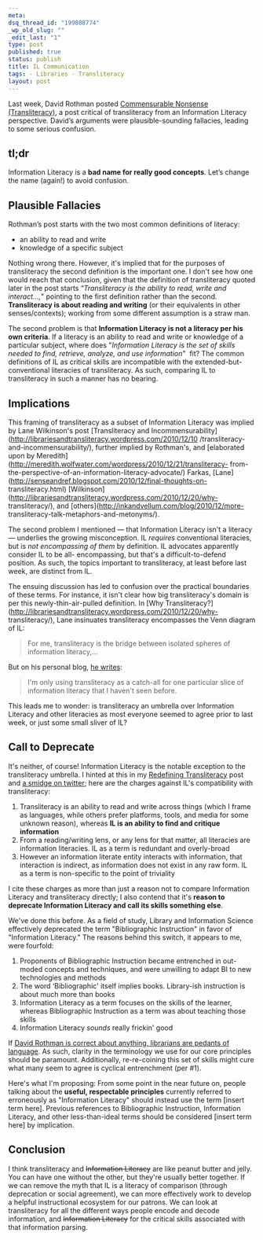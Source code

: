 ```yaml
--- 
meta: 
dsq_thread_id: "199808774" 
_wp_old_slug: "" 
_edit_last: "1" 
type: post 
published: true 
status: publish 
title: IL Communication 
tags: - Libraries - Transliteracy 
layout: post 
--- 
```


Last week, David Rothman posted [Commensurable Nonsense (Transliteracy)](http://davidrothman.net/2010/12/19/commensurable-nonsense-transliteracy/), a post critical of transliteracy from an Information Literacy perspective. David’s arguments were plausible-sounding fallacies, leading to some serious confusion. 

## tl;dr

Information Literacy is a **bad name for really good concepts**. Let’s change the name (again!) to avoid confusion.

## Plausible Fallacies

Rothman’s post starts with the two most common definitions of literacy:

  * an ability to read and write
  * knowledge of a specific subject

Nothing wrong there. However, it's implied that for the purposes of transliteracy the second definition is the important one. I don't see how one would reach that conclusion, given that the definition of transliteracy quoted later in the post starts “_Transliteracy is the ability to read, write and interact...,_" pointing to the first definition rather than the second. **Transliteracy is about reading and writing** (or their equivalents in other senses/contexts); working from some different assumption is a straw man.

The second problem is that **Information Literacy is not a literacy per his own criteria**. If a literacy is an ability to read and write or knowledge of a particular subject, where does "_Information Literacy is the set of skills needed to find, retrieve, analyze, and use information_"  fit? The common definitions of IL as critical skills are incompatible with the extended-but- conventional literacies of transliteracy. As such, comparing IL to transliteracy in such a manner has no bearing.

## Implications

This framing of transliteracy as a subset of Information Literacy was implied by Lane Wilkinson's post [Transliteracy and Incommensurability](http://librariesandtransliteracy.wordpress.com/2010/12/10 /transliteracy-and-incommensurability/), further implied by Rothman's, and [elaborated upon by Meredith](http://meredith.wolfwater.com/wordpress/2010/12/21/transliteracy- from-the-perspective-of-an-information-literacy-advocate/) Farkas, [Lane](http://senseandref.blogspot.com/2010/12/final-thoughts-on- transliteracy.html) [Wilkinson](http://librariesandtransliteracy.wordpress.com/2010/12/20/why- transliteracy/), and [others](http://inkandvellum.com/blog/2010/12/more- transliteracy-talk-metaphors-and-metonyms/).

The second problem I mentioned — that Information Literacy isn't a literacy — underlies the growing misconception. IL _requires_ conventional literacies, but is _not encompassing of them_ by definition. IL advocates apparently consider IL to be all- encompassing, but that's a difficult-to-defend position. As such, the topics important to transliteracy, at least before last week, are distinct from IL.

The ensuing discussion has led to confusion over the practical boundaries of these terms. For instance, it isn't clear how big transliteracy's domain is per this newly-thin-air-pulled definition. In [Why Transliteracy?](http://librariesandtransliteracy.wordpress.com/2010/12/20/why- transliteracy/), Lane insinuates transliteracy encompasses the Venn diagram of IL:

> For me, transliteracy is the bridge between isolated spheres of information literacy,…

But on his personal blog, [he writes](http://senseandref.blogspot.com/2010/12/final-thoughts-on-transliteracy.html):

> I'm only using transliteracy as a catch-all for one particular slice of information literacy that I haven't seen before.

This leads me to wonder: is transliteracy an umbrella over Information Literacy and other literacies as most everyone seemed to agree prior to last week, or just some small sliver of IL?

## Call to Deprecate

It's neither, of course! Information Literacy is the notable exception to the transliteracy umbrella. I hinted at this in my [Redefining Transliteracy](/2010/11/12/redefining-transliteracy/) post and [a smidge on twitter](http://twitter.com/ao5357/status/17012153634525184); here are the charges against IL's compatibility with transliteracy:

  1. Transliteracy is an ability to read and write across things (which I frame as languages, while others prefer platforms, tools, and media for some unknown reason), whereas **IL is an ability to find and critique information**
  2. From a reading/writing lens, or any lens for that matter, all literacies are information literacies. IL as a term is redundant and overly-broad
  3. However an information literate entity interacts with information, that interaction is indirect, as information does not exist in any raw form. IL as a term is non-specific to the point of triviality

I cite these charges as more than just a reason not to compare Information Literacy and transliteracy directly; I also contend that it's **reason to deprecate Information Literacy and call its skills something else**.

We've done this before. As a field of study, Library and Information Science effectively deprecated the term "Bibliographic Instruction" in favor of "Information Literacy." The reasons behind this switch, it appears to me, were fourfold:

  1. Proponents of Bibliographic Instruction became entrenched in out-moded concepts and techniques, and were unwilling to adapt BI to new technologies and methods
  2. The word ‘Bibliographic' itself implies books. Library-ish instruction is about much more than books
  3. Information Literacy as a term focuses on the skills of the learner, whereas Bibliographic Instruction as a term was about teaching those skills
  4. Information Literacy _sounds_ really frickin' good

If [David Rothman is correct about anything, librarians are pedants of language](http://davidrothman.net/2010/12/22/pedantic-liquor-for-librarians/). As such, clarity in the terminology we use for our core principles should be paramount. Additionally, re-re-coining this set of skills might cure what many seem to agree is cyclical entrenchment (per #1).

Here's what I'm proposing: From some point in the near future on, people talking about the **useful, respectable principles** currently referred to erroneously as "Information Literacy" should instead use the term [insert term here]. Previous references to Bibliographic Instruction, Information Literacy, and other less-than-ideal terms should be considered [insert term here] by implication.

## Conclusion

I think transliteracy and <del>Information Literacy</del> are like peanut butter and jelly. You can have one without the other, but they're usually better together. If we can remove the myth that IL is a literacy of comparison (through deprecation or social agreement), we can more effectively work to develop a helpful instructional ecosystem for our patrons. We can look at transliteracy for all the different ways people encode and decode information, and <del>Information Literacy</del> for the critical skills associated with that information parsing.  